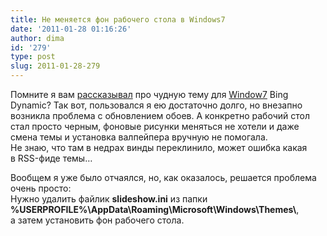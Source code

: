 ```yaml
---
title: Не меняется фон рабочего стола в Windows7
date: '2011-01-28 01:16:26'
author: dima
id: '279'
type: post
slug: 2011-01-28-279
---
```


Помните я вам [рассказывал](/blog/nature_by_mike_swanson_novaja_tema_dlja_windows_7/2010-09-15-256?lqZnJ0) про чудную тему для [Window7](/search/windows7/) Bing Dynamic? Так вот, пользовался я ею достаточно долго, но внезапно возникла проблема с обновлением обоев. А конкретно рабочий стол стал просто черным, фоновые рисунки меняться не хотели и даже смена темы и установка валпейпера вручную не помогала.  
Не знаю, что там в недрах винды переклинило, может ошибка какая в RSS-фиде темы…

Вообщем я уже было отчаялся, но, как оказалось, решается проблема очень просто:  
Нужно удалить файлик **slideshow.ini** из папки **%USERPROFILE%\\AppData\\Roaming\\Microsoft\\Windows\\Themes\\**, а затем установить фон рабочего стола.